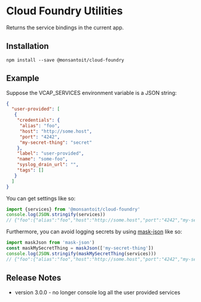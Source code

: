 # Cloud Foundry Utilities

Returns the service bindings in the current app.

## Installation

``` shell
npm install --save @monsantoit/cloud-foundry
```

## Example

Suppose the VCAP_SERVICES environment variable is a JSON string:

``` json
{
  "user-provided": [
   {
    "credentials": {
     "alias": "foo",
     "host": "http://some.host",
     "port": "4242",
     "my-secret-thing": "secret"
    },
    "label": "user-provided",
    "name": "some-foo",
    "syslog_drain_url": "",
    "tags": []
   }
  ]
}
```

You can get settings like so:

``` javascript
import {services} from '@monsantoit/cloud-foundry'
console.log(JSON.stringify(services))
// {"foo":{"alias":"foo","host":"http://some.host","port":"4242","my-secret-thing":"secret"}}
```  

Furthermore, you can avoid logging secrets by using [mask-json](https://www.npmjs.com/package/mask-json) like so:

``` javascript
import maskJson from 'mask-json')
const maskMySecretThing = maskJson(['my-secret-thing'])
console.log(JSON.stringify(maskMySecretThing(services)))
// {"foo":{"alias":"foo","host":"http://some.host","port":"4242","my-secret-thing":"--REDACTED--"}}
```  

## Release Notes

+ version 3.0.0 - no longer console log all the user provided services

